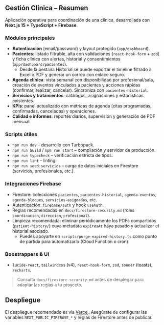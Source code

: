 ## Gestión Clínica – Resumen

Aplicación operativa para coordinación de una clínica, desarrollada con **Next.js 15 + TypeScript + Firebase**.

### Módulos principales

- **Autenticación** (email/password) y layout protegido (`app/dashboard`).
- **Pacientes**: listado filtrable, alta con validaciones (`react-hook-form` + `zod`) y ficha clínica con alertas, historial y consentimientos (`app/dashboard/pacientes`).
  - Desde la pestaña Historial se puede exportar el timeline filtrado a Excel o PDF y generar un correo con enlace seguro.
- **Agenda clínica**: vista semanal con disponibilidad por profesional/sala, creación de eventos vinculados a pacientes y acciones rápidas (confirmar, realizar, cancelar). Sincroniza con `pacientes-historial`.
- **Servicios y tratamientos**: catálogos, asignaciones y estadísticas existentes.
- **KPIs**: panel actualizado con métricas de agenda (citas programadas, confirmadas, canceladas) y operaciones.
- **Calidad e informes**: reportes diarios, supervisión y generación de PDF mensual.

### Scripts útiles

- `npm run dev` – desarrollo con Turbopack.
- `npm run build` / `npm run start` – compilación y servidor de producción.
- `npm run typecheck` – verificación estricta de tipos.
- `npm run lint` – linting.
- `npm run seed:servicios` – carga de datos iniciales en Firestore (servicios, profesionales, etc.).

### Integraciones Firebase

- Firestore: colecciones `pacientes`, `pacientes-historial`, `agenda-eventos`, `agenda-bloques`, `servicios-asignados`, etc.
- Autenticación: `firebase/auth` y hook `useAuth`.
- Reglas recomendadas en `docs/firestore-security.md` (roles `coordinacion`, `direccion`, `profesional`).
- Limpieza recomendada: eliminar periódicamente los PDFs compartidos (`patient-history/`) cuya metadata `expiresAt` haya pasado y actualizar el historial asociado.
  - Puedes apoyarte en `scripts/purge-expired-history.ts` como punto de partida para automatizarlo (Cloud Function o cron).

### Boostrappers & UI

- `lucide-react`, `tailwindcss` (v4), `react-hook-form`, `zod`, `sonner` (toasts), `recharts`.

> Consulta `docs/firestore-security.md` antes de desplegar para adaptar las reglas a tu proyecto.

## Despliegue

El despliegue recomendado es vía [Vercel](https://vercel.com/). Asegúrate de configurar las variables `NEXT_PUBLIC_FIREBASE_*` y reglas de Firestore antes de publicar.
